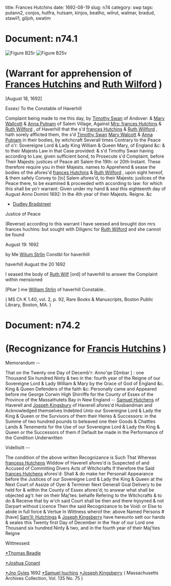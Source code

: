 title: Frances Hutchins
date: 1692-08-19
slug: n74
category: swp
tags: putann2, conjos, hutfra, hutsam, kinjos, beatho, wilrut, walmar, bradud, stawil1, giljoh, swatim




# Document: n74.1

![Figure B25r](/assets/thumb/B25r.jpg)
![Figure B25v](/assets/thumb/B25v.jpg)

# (Warrant for apprehension of [Frances Hutchins](/tag/hutfra.html) and [Ruth Wilford](/tag/wilrut.html) )

[August 18, 1692]

Essex/ To the Constable of Haverhill

Complaint being made to me this day, by [Timothy Swan](/tag/swatim.html) of Andover: & [Mary Wallcott](/tag/walmar.html) & [Anna Putnam](/tag/putann2.html) of Salem Village, Against [Mrs: frances Hutchins](/tag/hutfra.html) & [Ruth Willford](/tag/wilrut.html) , of Haverhill that the s'd [frances Hutchins](/tag/hutfra.html) & [Ruth Willford](/tag/wilrut.html) , hath sorely afflicted them, the s'd [Timothy Swan](/tag/swatim.html) [Mary Walcott](/tag/walmar.html) & [Anna Putnam](/tag/putann2.html) in their bodies, by witchcraft Severall times Contrary to the Peace of o'r: Sovereigne Lord & Lady King William & Queen Mary, of England &c: & to their Majests Law in that Case provided: & s'd Timothy Swan having according to Law, given sufficient bond, to Prosecute s'd Complaint, before Their Majests: justices of Peace att Salem the 19th: or 20th Instant. These therefore require you in their Majests. names to Apprehend & sease the bodies of the afores'd [frances Hutchins](/tag/hutfra.html) & [Ruth Willford](/tag/wilrut.html) , upon sight hereof, & them safely Convey to [to] Salem afores'd, to their Majests: justices of the Peace there, to be examined & proceeded with according to law: for which this shall be yo'r warrant: Given under my hand & seal this eighteenth day of August Anno Domini 1692: In the 4th year of their Majests. Reigne. &c

* [Dudley Bradstreet](/tag/bradud.html)

Justice of Peace 

(Reverse) according to this warrant I have seesed and brought don mrs frances huchins: but sought with Diligenc for [Ruth Wilford](/tag/wilrut.html) and she cannot be found

August 19: 1692

by Me [Wilum Strlin](/tag/stawil1.html) Constbl for haverihill

 

haverhill August the 20 1692

I seased the body of [Ruth Wilf](/tag/wilrut.html) [ord] of haverhill to answer the Complaint within mensioned

[Pbar ] me [William Strlin](/tag/stawil1.html) of haverhill Constable..

( MS Ch K 1.40, vol. 2, p. 92, Rare Books & Manuscripts, Boston Public Library, Boston, MA. )


# Document: n74.2


# (Recognizance for [Francis Hutchins](/tag/hutfra.html) )

Memorandum -- 

That on the Twenty one Day of Decemb'r: Anno'qe D[mbar ] : one Thousand Six hundred Ninty & two in the: fourth year of the Reigne of our Sovereigne Lord & Lady William & Mary by the Grace of God of England &c. King & Queen Defenders of the faith &c: Personally came and Appeared before me George Corwin High Shirriffe for the County of Essex of the Province of the Massathutets Bay in New England -- [Samuel Hutchens](/tag/hutsam.html) of Haverell and [Jospeh Kingsbury](/tag/kinjos.html) of Haverell afores'd Husbandman and Acknowledged themselves Indebted Unto our Sovereigne Lord & Lady the King & Queen or the Survivors of them their Heires & Successors: in the Summe of two hundred pounds to beleaved one their Goods & Chattles Lands & Tenements for the Use of our Sovereigne Lord & Lady the King & Queen or the Successors of them if Default be made in the Performance of the Condition Underwritten

Videllisitt -- 

The condition of the above written Recognizance is Such That Whereas [francess Hutchens](/tag/hutfra.html) Widdow of Haverell afores'd is Suspected of and Accused of Committing Divers Acts of Witchcrafts If therefore the Said [frances Hutchens](/tag/hutfra.html) afores'd: Shall & do make her Personall Appearance before the Justices of our Sovereigne Lord & Lady the King & Queen at the Next Court of Assize of Oyer & Terminer Next Generall Goal Delivery to be held for & within the County of Essex afores'd; to answar what shall be objected ag't: her on their Maj'tes: behalfe Refering to the Witchcrafts & to do & Receive that  by w'ch said Court shall be then and there Injoyned & not Darpart without Licence Then the said Recognizance to be Void: or Else to abide in full force & Vertue In Wittness wherof the: above Named Persons #[have] [Sam'll: Hutchings](/tag/hutsam.html) & [Joseph Kingsberry](/tag/kinjos.html) have hereunto sett our hands & seales this Twenty first Day of December in the Year of our Lord one Thousand six hundred Ninty & two, and in the fourth year of their Maj'ties Reigne

Wittnessed: 

[*Thomas Beadle](/tag/beatho.html)

[*Joshua Conant](/tag/conjos.html) 

[*Jno Gyles](/tag/giljoh.html) 1692
[*Samuel huchins](/tag/hutsam.html)  [*Joseph Kingsberry](/tag/kinjos.html)  ( Massachusetts Archives Collection, Vol. 135 No. 75 )